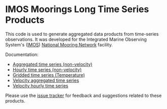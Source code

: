 # IMOS Moorings Long Time Series Products

This code is used to generate aggregated data products from time-series observations. It was developed for the Integrated Marine Observing System's ([IMOS](http://imos.org.au/)) [National Mooring Network](http://imos.org.au/facilities/nationalmooringnetwork/) facility.

Documentation:
- [Aggregated time series (non-velocity)](Documentation/aggregated_timeseries.md)
- [Hourly time series (non-velocity)](Documentation/Hourly_timeseries.md)
- [Gridded time series (Temperature)](Documentation/Gridded_timeseries.md)
- [Velocity aggregated time series](Documentation/Velocity_agrregated_timeseries.md)
- [Velocity hourly time series](Documentation/velocity_hourly_timeseries.md)


Please use the [issue tracker](https://github.com/aodn/python-aodntools/issues) for feedback and suggestions related to these products.

